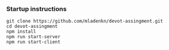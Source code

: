 ### Startup instructions
    git clone https://github.com/mladenkn/devot-assingment.git
    cd devot-assingment
    npm install
    npm run start-server
    npm run start-client
